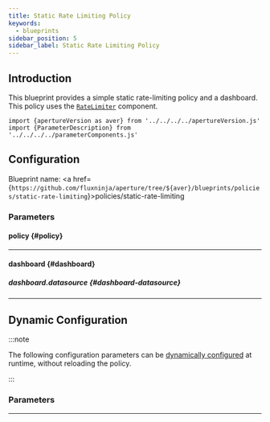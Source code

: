 ```yaml
---
title: Static Rate Limiting Policy
keywords:
  - blueprints
sidebar_position: 5
sidebar_label: Static Rate Limiting Policy
---
```


## Introduction

This blueprint provides a simple static rate-limiting policy and a dashboard.
This policy uses the [`RateLimiter`](/reference/policies/spec.md#rate-limiter)
component.

<!-- Configuration Marker -->

```mdx-code-block
import {apertureVersion as aver} from '../../../../apertureVersion.js'
import {ParameterDescription} from '../../../../parameterComponents.js'
```

## Configuration

<!-- vale off -->

Blueprint name: <a
href={`https://github.com/fluxninja/aperture/tree/${aver}/blueprints/policies/static-rate-limiting`}>policies/static-rate-limiting</a>

<!-- vale on -->

### Parameters

<!-- vale off -->

#### policy {#policy}

<!-- vale on -->

<!-- vale off -->

<a id="policy-components"></a>

<ParameterDescription
    name='policy.components'
    description='List of additional circuit components.'
    type='Array of Object (aperture.spec.v1.Component)'
    reference='../../spec#component'
    value='[]'
/>

<!-- vale on -->

<!-- vale off -->

<a id="policy-resources"></a>

<ParameterDescription
    name='policy.resources'
    description='Additional resources.'
    type='Object (aperture.spec.v1.Resources)'
    reference='../../spec#resources'
    value='{"flow_control": {"classifiers": []}}'
/>

<!-- vale on -->

<!-- vale off -->

<a id="policy-policy-name"></a>

<ParameterDescription
    name='policy.policy_name'
    description='Name of the policy.'
    type='string'
    reference=''
    value='"__REQUIRED_FIELD__"'
/>

<!-- vale on -->

<!-- vale off -->

<a id="policy-rate-limit"></a>

<ParameterDescription
    name='policy.rate_limit'
    description='Number of requests per `policy.rate_limiter.limit_reset_interval` to accept'
    type='Number (double)'
    reference=''
    value='"__REQUIRED_FIELD__"'
/>

<!-- vale on -->

<!-- vale off -->

<a id="policy-rate-limiter"></a>

<ParameterDescription
    name='policy.rate_limiter'
    description='Parameters for _Rate Limiter_.'
    type='Object (aperture.spec.v1.RateLimiterParameters)'
    reference='../../spec#rate-limiter-parameters'
    value='{"label_key": "__REQUIRED_FIELD__", "limit_reset_interval": "__REQUIRED_FIELD__", "selectors": [{"control_point": "__REQUIRED_FIELD__", "service": "__REQUIRED_FIELD__"}]}'
/>

<!-- vale on -->

<!-- vale off -->

<a id="policy-custom-limits"></a>

<ParameterDescription
    name='policy.custom_limits'
    description='Allows to specify different limits for particular label values. This setting can be updated at runtime without restarting the policy via dynamic config.'
    type='Array of Object (aperture.spec.v1.RateLimiterCustomLimit)'
    reference='../../spec#rate-limiter-custom-limit'
    value='[]'
/>

<!-- vale on -->

---

<!-- vale off -->

#### dashboard {#dashboard}

<!-- vale on -->

<!-- vale off -->

<a id="dashboard-refresh-interval"></a>

<ParameterDescription
    name='dashboard.refresh_interval'
    description='Refresh interval for dashboard panels.'
    type='string'
    reference=''
    value='"10s"'
/>

<!-- vale on -->

<!-- vale off -->

##### dashboard.datasource {#dashboard-datasource}

<!-- vale on -->

<!-- vale off -->

<a id="dashboard-datasource-name"></a>

<ParameterDescription
    name='dashboard.datasource.name'
    description='Datasource name.'
    type='string'
    reference=''
    value='"$datasource"'
/>

<!-- vale on -->

<!-- vale off -->

<a id="dashboard-datasource-filter-regex"></a>

<ParameterDescription
    name='dashboard.datasource.filter_regex'
    description='Datasource filter regex.'
    type='string'
    reference=''
    value='""'
/>

<!-- vale on -->

---

## Dynamic Configuration

:::note

The following configuration parameters can be
[dynamically configured](/reference/aperturectl/apply/dynamic-config/dynamic-config.md)
at runtime, without reloading the policy.

:::

### Parameters

<!-- vale off -->

<a id="custom-limits"></a>

<ParameterDescription
    name='custom_limits'
    description='Allows to specify different limits for particular label values.'
    type='Array of Object (aperture.spec.v1.RateLimiterCustomLimit)'
    reference='../../spec#rate-limiter-custom-limit'
    value='[{"label_value": "__REQUIRED_FIELD__", "limit_scale_factor": "__REQUIRED_FIELD__"}]'
/>

<!-- vale on -->

---
